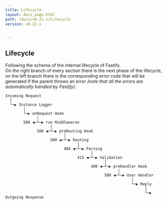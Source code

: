 ```yaml
---
title: Lifecycle
layout: docs_page.html
path: /docs/v0.22.x/Lifecycle
version: v0.22.x


---
```


## Lifecycle
Following the schema of the internal lifecycle of Fastify.  
On the right branch of every section there is the next phase of the lifecycle, on the left branch there is the corresponding error code that will be generated if the parent throws an error *(note that all the errors are automatically handled by Fastify)*.
```
Incoming Request
  │
  └─▶ Instance Logger
        │
        └─▶ onRequest Hook
              │
        500 ◀─┴─▶ run Middlewares
                    │
              500 ◀─┴─▶ preRouting Hook
                          │
                    500 ◀─┴─▶ Routing
                                │
                          404 ◀─┴─▶ Parsing
                                      │
                                415 ◀─┴─▶ Validation
                                            │
                                      400 ◀─┴─▶ preHandler Hook
                                                  │
                                            500 ◀─┴─▶ User Handler
                                                        │
                                                        └─▶ Reply
                                                              │
                                                              └─▶ Outgoing Response
```
